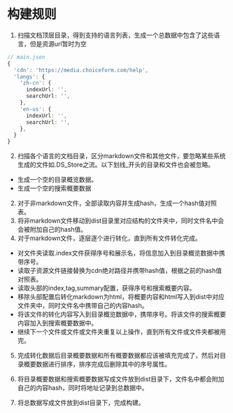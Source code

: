 # 构建规则

1. 扫描文档顶层目录，得到支持的语言列表，生成一个总数据中包含了这些语言，但是资源url暂时为空
```typescript
// main.json
{
  'cdn': 'https://media.choiceform.com/help',
  'langs': {
    'zh-cn': {
      indexUrl: '',
      searchUrl: '',
    },
    'en-us': {
      indexUrl: '',
      searchUrl: '',
    },
  }
}
```
2. 扫描各个语言的文档目录，区分markdown文件和其他文件，要忽略某些系统生成的文件如.DS_Store之流。以下划线_开头的目录和文件也会被忽略。
  + 生成一个空的目录概览数据。
  + 生成一个空的搜索概要数据
2. 对于非markdown文件，全部读取内容并生成hash，生成一个hash值对照表。
3. 将非markdown文件移动到dist目录里对应结构的文件夹中，同时文件名中会会被附加自己的hash值。
4. 对于markdown文件，逐层逐个进行转化，直到所有文件转化完成。

  + 对文件夹读取.index文件获得序号和展示名，将信息加入到目录概览数据中携带序号。
  + 读取子资源文件链接替换为cdn绝对路径并携带hash值，根据之前的hash值对照表。
  + 读取头部的index,tag,summary配置，获得序号和搜索概要内容。
  + 移除头部配置后转化markdown为html，将概要内容和html写入到dist中对应文件夹中，同时文件名中携带自己的内容hash。
  + 将该文件的转化内容写入到目录概览数据中，携带序号。将该文件的搜索概要内容加入到搜索概要数据中。
  + 继续下一个文件或文件或文件夹重复以上操作，直到所有文件或文件夹都被用完。
5. 完成转化数据后目录概要数据和所有概要数据都应该被填充完成了，然后对目录概要数据进行排序，排序完成后删除其中的序号属性。

6. 将目录概要数据和搜索概要数据写成文件放到dist目录下，文件名中都会附加自己的内容hash，同时将地址记录到总数据中。

7. 将总数据写成文件放到dist目录下，完成构建。